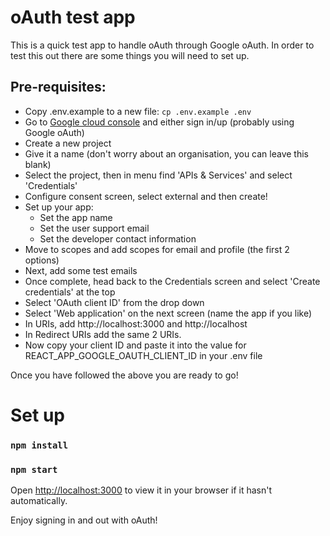 # oAuth test app

This is a quick test app to handle oAuth through Google oAuth.
In order to test this out there are some things you will need to set up.

## Pre-requisites:

- Copy .env.example to a new file: `cp .env.example .env`
- Go to [Google cloud console](https://console.cloud.google.com/) and either sign in/up (probably using Google oAuth)
- Create a new project
- Give it a name (don't worry about an organisation, you can leave this blank)
- Select the project, then in menu find 'APIs & Services' and select 'Credentials'
- Configure consent screen, select external and then create!
- Set up your app:
  - Set the app name
  - Set the user support email
  - Set the developer contact information
- Move to scopes and add scopes for email and profile (the first 2 options)
- Next, add some test emails
- Once complete, head back to the Credentials screen and select 'Create credentials' at the top
- Select 'OAuth client ID' from the drop down
- Select 'Web application' on the next screen (name the app if you like)
- In URIs, add http://localhost:3000 and http://localhost
- In Redirect URIs add the same 2 URIs.
- Now copy your client ID and paste it into the value for REACT_APP_GOOGLE_OAUTH_CLIENT_ID in your .env file

Once you have followed the above you are ready to go!

# Set up

### `npm install`
### `npm start`

Open [http://localhost:3000](http://localhost:3000) to view it in your browser if it hasn't automatically.

Enjoy signing in and out with oAuth!
